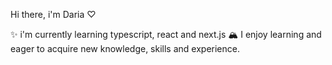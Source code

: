 Hi there, i'm Daria ♡

✨ i'm currently learning typescript, react and next.js
🏔️ I enjoy learning and eager to acquire new knowledge, skills and experience.
